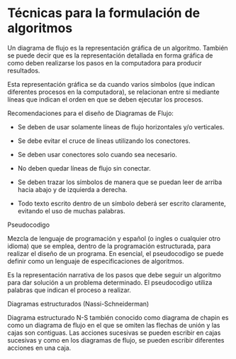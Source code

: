 
# Técnicas para la formulación de algoritmos

Un diagrama de flujo es la representación gráfica de un algoritmo. También se puede decir que es la representación detallada en forma gráfica de como deben realizarse los pasos en la computadora para producir resultados.

Esta representación gráfica se da cuando varios símbolos (que indican diferentes procesos en la computadora), se relacionan entre si mediante líneas que indican el orden en que se deben ejecutar los procesos. 

Recomendaciones para el diseño de Diagramas de Flujo:


- Se deben de usar solamente líneas de flujo horizontales y/o verticales.

- Se debe evitar el cruce de líneas utilizando los conectores.

- Se deben usar conectores solo cuando sea necesario.

- No deben quedar líneas de flujo sin conectar.

- Se deben trazar los símbolos de manera que se puedan leer de arriba hacia abajo y de izquierda a derecha.

- Todo texto escrito dentro de un símbolo deberá ser escrito claramente, evitando el uso de muchas palabras.


Pseudocodigo

Mezcla de lenguaje de programación y español (o ingles o cualquier otro idioma) que se emplea, dentro de la programación estructurada, para realizar el diseño de un programa. En esencial, el pseudocodigo se puede definir como un lenguaje de especificaciones de algoritmos.

Es la representación narrativa de los pasos que debe seguir un algoritmo para dar solución a un problema determinado. El pseudocodigo utiliza palabras que indican el proceso a realizar.


Diagramas estructurados (Nassi-Schneiderman)


Diagrama estructurado N-S también conocido como diagrama de chapin es como un diagrama de flujo en el  que se omiten las flechas de unión y las cajas son contiguas. Las acciones sucesivas se pueden escribir en cajas sucesivas y como en los diagramas de flujo, se pueden escribir diferentes acciones en una caja.
